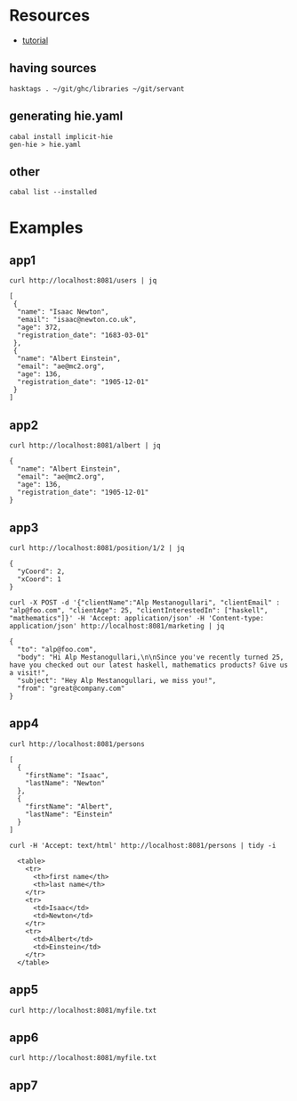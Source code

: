 Resources
=========
* [tutorial](https://docs.servant.dev/en/stable/tutorial/Server.html)

## having sources

```
hasktags . ~/git/ghc/libraries ~/git/servant
```

## generating hie.yaml

```
cabal install implicit-hie
gen-hie > hie.yaml
```

## other

```
cabal list --installed
```

# Examples

## app1

```
curl http://localhost:8081/users | jq
```

```
[
 {
  "name": "Isaac Newton",
  "email": "isaac@newton.co.uk",
  "age": 372,
  "registration_date": "1683-03-01"
 },
 {
  "name": "Albert Einstein",
  "email": "ae@mc2.org",
  "age": 136,
  "registration_date": "1905-12-01"
 }
]
```

## app2

```
curl http://localhost:8081/albert | jq
```

```
{
  "name": "Albert Einstein",
  "email": "ae@mc2.org",
  "age": 136,
  "registration_date": "1905-12-01"
}
```

## app3

```
curl http://localhost:8081/position/1/2 | jq
```

```
{
  "yCoord": 2,
  "xCoord": 1
}
```

```
curl -X POST -d '{"clientName":"Alp Mestanogullari", "clientEmail" : "alp@foo.com", "clientAge": 25, "clientInterestedIn": ["haskell", "mathematics"]}' -H 'Accept: application/json' -H 'Content-type: application/json' http://localhost:8081/marketing | jq
```

```
{
  "to": "alp@foo.com",
  "body": "Hi Alp Mestanogullari,\n\nSince you've recently turned 25, have you checked out our latest haskell, mathematics products? Give us a visit!",
  "subject": "Hey Alp Mestanogullari, we miss you!",
  "from": "great@company.com"
}
```

## app4

```
curl http://localhost:8081/persons
```

```
[
  {
    "firstName": "Isaac",
    "lastName": "Newton"
  },
  {
    "firstName": "Albert",
    "lastName": "Einstein"
  }
]
```

```
curl -H 'Accept: text/html' http://localhost:8081/persons | tidy -i
```

```
  <table>
    <tr>
      <th>first name</th>
      <th>last name</th>
    </tr>
    <tr>
      <td>Isaac</td>
      <td>Newton</td>
    </tr>
    <tr>
      <td>Albert</td>
      <td>Einstein</td>
    </tr>
  </table>

```

## app5

```
curl http://localhost:8081/myfile.txt
```

## app6

```
curl http://localhost:8081/myfile.txt
```

## app7
